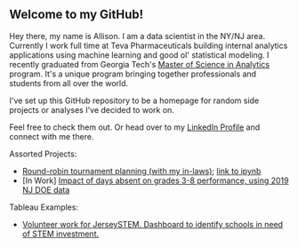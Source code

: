 ## Welcome to my GitHub!

Hey there, my name is Allison. I am a data scientist in the NY/NJ area. Currently I work full time at Teva Pharmaceuticals building internal analytics applications using machine learning and good ol' statistical modeling. I recently graduated from Georgia Tech's [Master of Science in Analytics](http://catalog.gatech.edu/programs/analytics-ms/) program. It's a unique program bringing together professionals and students from all over the world. 

I've set up this GitHub repository to be a homepage for random side projects or analyses I've decided to work on.

Feel free to check them out. Or head over to my [LinkedIn Profile](https://www.linkedin.com/in/allison-feldman-0b99894b/) and connect with me there.

Assorted Projects:
* [Round-robin tournament planning (with my in-laws)](RR_Zoom/RoundRobin.html); [link to ipynb](RR_Zoom/RoundRobin.ipynb)
* \[In Work\] [Impact of days absent on grades 3-8 performance, using 2019 NJ DOE data](NJDOE/NJDOEdaysabsent.html) 

Tableau Examples:
* [Volunteer work for JerseySTEM. Dashboard to identify schools in need of STEM investment.](https://public.tableau.com/profile/jersey.stem#!/vizhome/Gap_Analyze/GapAnalyzerSchoolExplorer)
